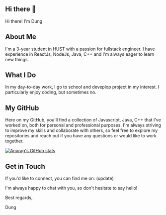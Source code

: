 ## Hi there 👋

Hi there! I'm Dung
## About Me

I'm a 3-year student in HUST with a passion for fullstack engineer. I have experience in ReactJs, NodeJs, Java, C++ and I'm always eager to learn new things.

## What I Do

In my day-to-day work, I go to school and deveplop project in my interest. I particularly enjoy coding, but sometimes no.

## My GitHub

Here on my GitHub, you'll find a collection of Javascript, Java, C++ that I've worked on, both for personal and professional purposes. I'm always striving to improve my skills and collaborate with others, so feel free to explore my repositories and reach out if you have any questions or would like to work together.

[![Anurag's GitHub stats](https://github-readme-stats.vercel.app/api?username=Dungntt2003)](https://github.com/Dungntt2003/github-readme-stats)

## Get in Touch

If you'd like to connect, you can find me on: (update)

I'm always happy to chat with you, so don't hesitate to say hello!

Best regards,

Dung
